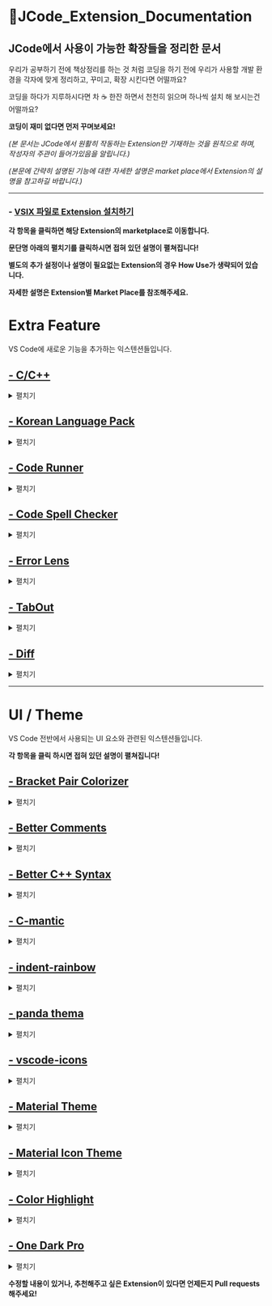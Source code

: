# 🔴JCode_Extension_Documentation
## JCode에서 사용이 가능한 확장들을 정리한 문서

우리가 공부하기 전에 책상정리를 하는 것 처럼
코딩을 하기 전에 우리가 사용할 개발 환경을 각자에 맞게 정리하고, 꾸미고, 확장 시킨다면 어떨까요?

코딩을 하다가 지루하시다면 차 ☕ 한잔 하면서 천천히 읽으며 하나씩 설치 해 보시는건 어떨까요?

**코딩이 재미 없다면 먼저 꾸며보세요!**

*(본 문서는 JCode에서 원활히 작동하는 Extension만 기재하는 것을 원칙으로 하며, 작성자의 주관이 들어가있음을 알립니다.)*

*(본문에 간략히 설명된 기능에 대한 자세한 설명은 market place에서  Extension의 설명을 참고하길 바랍니다.)*

---------



### - [VSIX 파일로 Extension 설치하기](https://github.com/GangSSun/JCode_Extension_Documentation/blob/52d4bdcd45f38dd4cb3eff582a313802cf119199/Docs/how_to_install_vsix.md)
  

  
  
**각 항목을 클릭하면 해당 Extension의 marketplace로 이동합니다.**

**문단명 아래의 펼치기를 클릭하시면 접혀 있던 설명이 펼쳐집니다!**

**별도의 추가 설정이나 설명이 필요없는 Extension의 경우 How Use가 생략되어 있습니다.**

**자세한 설명은 Extension별 Market Place를 참조해주세요.**


# Extra Feature 

VS Code에 새로운 기능을 추가하는 익스텐션들입니다.



## [- C/C++](https://marketplace.visualstudio.com/items?itemName=ms-vscode.cpptools)
<details> <summary> 펼치기 </summary> 

**⚠C/C++ Extension의 경우 JCode의 마켓플레이스에서 다운 받아 설치하게 될 경우 arm버전이 설치됩니다.**
  
**JCode의 프로세서는 x86이기 때문에 Extension의 모든 기능을 온전히 사용할 수 없습니다.**

**번거롭더라도 linux_x86_64버전을 상단의 [VSIX파일로 Extension 설치하기][1] 를 참고하여 설치하셔야 합니다.**
  
**기존 JCode에서 gcc 컴파일러 자체로는 편의기능이 전무하기에 거의 필수라고 할 수 있는 Extension입니다.**
  
### What is It?
  

  - error squiggles(오류 표시선)을 통한 간편한 디버깅 제공.
  - Intellisense(코드 자동완성) 제공.
  - 오류에 따른 솔루션 제공.
  - 정의 및 선언, 참조로의 간편한 이동.
  - 여러 기본 테마 제공.
  - 사실상 visual studio와 유사한 환경을 제공.
  
  
  </details>
  
## [- Korean Language Pack](https://marketplace.visualstudio.com/items?itemName=MS-CEINTL.vscode-language-pack-ko )
  
<details> <summary>펼치기</summary> 
  
### What is It?
- VS Code의 UI 환경을 한국어로 번역해주는 Extension입니다.
- 단순히 메뉴만 번역해주는 것이 아니라, 오류 검출 후 디버깅 메세지 또한 한글로 출력해 줍니다.
  
  </details>
  
## [- Code Runner ](https://marketplace.visualstudio.com/items?itemName=formulahendry.code-runner )
  
<details> <summary>펼치기</summary> 
  
### What is It?
  
  
  - 명령어를 통한 컴파일 및 실행을 할 필요 없이, 오른쪽 상단의 버튼 혹은 단축키를 통한 간단한 컴파일, 실행이 가능합니다.
    ![image](https://user-images.githubusercontent.com/87172228/144563585-4a27a0d7-2b5f-43a3-b1a2-1406fc55fb39.png)

  - 하단의 이미지의 내용 처럼 수많은 언어의 실행을 지원합니다.
    ![image](https://user-images.githubusercontent.com/87172228/144563125-ca671793-08e9-4814-b294-e59a215fe1b5.png)
  
  - 기본 출력창에서 출력을 하게 될 경우 input을 따로 입력할 수 없기 때문에 터미널통한 출력을 권장합니다.
    ![image](https://user-images.githubusercontent.com/87172228/144564503-c829ff1e-7fa8-48a6-8d01-148204f6b726.png)


### How to Use?
  - 단축키 
    - 실행 : Ctrl + Alt + N
    - 실행중지 : Ctrl + Alt + M
    - 언어를 선택하여 실행 : Ctrl + Alt + J
  
  - 권장 기본 설정 : Extension창에서 Code Runner 우클릭 후 확장 설정에서 진행
    - Run IN Terminal : 코드를 실행했을 때 터미널 창에서 코드를 실행하여 input을 넣을 수 있습니다.
    - Save File Before Run : 코드를 실행할 경우 실행 전에 자동으로 파일 저장을 해줍니다.
  
  </details>
  
    
## [- Code Spell Checker ](https://marketplace.visualstudio.com/items?itemName=streetsidesoftware.code-spell-checker )
  
<details> <summary>펼치기</summary> 
  
### What is It?
  - 코드 작성시에 오타를 squiggles(물결선)을 통해 표시해 줍니다.
  - 변수명으로 사용한 영단어의 맞춤법 뿐만 아니라 주석을 작성 할 때에도 맞춤법을 검사해줍니다.
    ![image](https://user-images.githubusercontent.com/87172228/144565597-c6c8e8ed-5e2b-4855-95b5-8a2872bb67ac.png)
  - 영어 뿐만 아니라 다양한 언어의 Spell Check를 지원합니다.

### How to Use?
  - 본인이 합성어를 사용하였거나 사전에 단어를 추가 하고 싶을경우
    - Ctrl + Shift + P를 입력하여 명령어 창에서 ```Add word to Dictionary``` 를 통해 단어를 추가 할 수 있습니다.
  
  </details>
    
## [- Error Lens ](https://marketplace.visualstudio.com/items?itemName=usernamehw.errorlens )
  
<details> <summary>펼치기</summary> 
  
### What is It?
  - Warning message나 error message를 해당 라인에 오버레이 형식으로 표시해 줍니다.
  - 기존엔 error 발생시 마우스를 올려야 확인가능 했지만 에러 발생시 간편하게 바로 확인이 가능합니다.
    ![image](https://user-images.githubusercontent.com/87172228/144567522-2d81a256-be5d-418e-a2af-d00dd12fd877.png)
  - 설정에서 글꼴, 크기, 아이콘 표시 유무여부 등 사용자에 맞춰 다양한 수정이 가능합니다.
  
  </details>
    
## [- TabOut](https://marketplace.visualstudio.com/items?itemName=albert.TabOut )
  
<details> <summary>펼치기</summary> 
  
### What is It?
  - 현재 키보드 커서가 따옴표, 괄호 등의 안에 있을 경우 tab키를 통한 이동을 가능하게 해줍니다.
    ![tab_preview](https://user-images.githubusercontent.com/87172228/144570154-3432cb3e-4a08-431d-b5f9-4e7b74d7dc36.gif)
  - 이동시에 마우스나 방향키를 연타 할 일이 매우 적어집니다!

### How to Use?
  - Toggle TabOut명령어를 통해 On/Off가 가능합니다.
  
  </details>
    
## [- Diff](https://marketplace.visualstudio.com/items?itemName=fabiospampinato.vscode-diff )
  
<details> <summary>펼치기</summary> 
  
### What is It?
  - 빠르고 간편하게 두 파일간의 diff(비교)를 할 수 있게 해줍니다.
    ![diff_preview](https://user-images.githubusercontent.com/87172228/144573279-536b6cb1-10c2-4fec-ab2c-b03ab8fedc25.gif)
  - 단순하게 선택한 두 문단의 비교 뿐만 아니라 여러 상황의 비교를 지원합니다.


### How to Use?
  
  - 비교하려는 문단을 드래그 후 우클릭
    
    ![K-003](https://user-images.githubusercontent.com/87172228/144575373-d15397ff-1e57-465f-8538-ed6c5f9934c3.png)

  
  1. Select Text for Compare
    - 비교하기 위한 원본으로 선택
  2. Compare Text with Previous Selection
    - 원본과 현재 선택한 문단을 비교
  3. Compare Text with Clipboard
    - Clipboard의 내용과 현재 선택한 문단을 비교
  4. Compare Text in Visible Editors
    - 현재 열려있는 두개의 편집기에서 각자 선택된 내용을 비교
  
  
  </details>
  
---------

# UI / Theme

VS Code 전반에서 사용되는 UI 요소와 관련된 익스텐션들입니다.

**각 항목을 클릭 하시면 접혀 있던 설명이 펼쳐집니다!**
    
## [- Bracket Pair Colorizer](https://marketplace.visualstudio.com/items?itemName=CoenraadS.bracket-pair-colorizer-2 )
  
<details> <summary>펼치기</summary> 
  
### What is It?
  - 괄호별로 짝을 지어 색을 입혀 가독성을 높여줍니다.
    ![image](https://user-images.githubusercontent.com/87172228/144596677-16abacfd-9f20-4caa-a2ce-c04b10833fab.png)
  
  *(성능을 높힌 버전 2가 있지만, JCode에선 동작오류가 있기에 버전 1 사용을 권장합니다.)*


### How to Use?
  - 확장 설정에서 각 괄호별 색을 직접 정할 수 있습니다.
  
  </details>
      
## [- Better Comments](https://marketplace.visualstudio.com/items?itemName=aaron-bond.better-comments) 
  
<details> <summary>펼치기</summary> 
  
### What is It?
  - 주석에서 ```todo``` 등 설정한 키워드에 대해 하이라이트 해주는 Extension입니다.
  - 주석을 각 상활별로 구별 할 수 있게 해줍니다.
    - ex) 경고문은 빨강, 동작 설명은 초록, 추가 구현이 필요한 부분은 주황 등
  ![image](https://user-images.githubusercontent.com/87172228/144597461-f87bb1dc-5622-4cc6-9da7-9aa599a3fe61.png)


### How to Use?
  - ```better-comments.tags``` 에서 더 많은 키워드를 설정하거나 각 키워드별 색상을 변경 할 수 있습니다.
  
  </details>
      
## [- Better C++ Syntax](https://marketplace.visualstudio.com/items?itemName=jeff-hykin.better-cpp-syntax )
  
<details> <summary>펼치기</summary> 
  
### What is It?
  - 구문 등을 강조 하여 코드 전체의 가독성을 크게 높여줍니다.
  - 매개변수 강조, 템플릿 정의 구문에 대해 강조해줍니다.
  - Before
    ![image](https://user-images.githubusercontent.com/87172228/144598340-07df0ab1-5729-445f-a8d2-aaac39e606a2.png)
  - After
    ![image](https://user-images.githubusercontent.com/87172228/144598353-5a164618-0295-45af-b858-95ad0ed93d03.png)

  
 
  
  </details>
      
## [- C-mantic](https://marketplace.visualstudio.com/items?itemName=tdennis4496.cmantic )
  
<details> <summary>펼치기</summary> 
  
### What is It?
  - 코드 생성 및 리팩토링을 제공해 줍니다.
  - 정의 및 선언 추가, 변수의 getter 및 setter 생성 등을 라인 오른쪽의 전구를 눌러 쉽게 할 수 있습니다.
  
  - 정의 추가 : 함수를 선언한 뒤 정의문을 쉽게 생성해 줍니다.
    ![add_definition](https://user-images.githubusercontent.com/87172228/144599550-83d69697-2c08-41ef-8632-f5a32943c524.gif)
  
  - Getter & Setter 생성 : 비공개 멤버(private)에 대한 Getter와 Setter를 간편하게 생성해 줍니다.
    ![generate_accessors](https://user-images.githubusercontent.com/87172228/144599780-2667e79b-1603-402c-97e9-1ecdfaa6a0a0.gif)


### How to Use?
  
  </details>
      
## [- indent-rainbow](https://marketplace.visualstudio.com/items?itemName=oderwat.indent-rainbow )
  
<details> <summary>펼치기</summary> 
  
### What is It?


### How to Use?
  
  </details>
      
## [- panda thema](https://marketplace.visualstudio.com/items?itemName=tinkertrain.theme-panda )
  
<details> <summary>펼치기</summary> 
  
### What is It?



### How to Use?
  
  </details>
      
## [- vscode-icons](https://marketplace.visualstudio.com/items?itemName=vscode-icons-team.vscode-icons )
  
<details> <summary>펼치기</summary> 
  
### What is It?


### How to Use?
  
  </details>
      
## [- Material Theme](https://marketplace.visualstudio.com/items?itemName=Equinusocio.vsc-material-theme )
  
<details> <summary>펼치기</summary> 
  
### What is It?


### How to Use?
  
  </details>
      
## [- Material Icon Theme](https://marketplace.visualstudio.com/items?itemName=PKief.material-icon-theme )
  
<details> <summary>펼치기</summary> 
  
### What is It?


### How to Use?
  
  </details>
      
## [- Color Highlight](https://marketplace.visualstudio.com/items?itemName=naumovs.color-highlight )
  
<details> <summary>펼치기</summary> 
  
### What is It?


### How to Use?
  
  </details>
      
## [- One Dark Pro](https://marketplace.visualstudio.com/items?itemName=zhuangtongfa.Material-theme )
  
<details> <summary>펼치기</summary> 
  
### What is It?


### How to Use?
  
  </details>
  

**수정할 내용이 있거나, 추천해주고 싶은 Extension이 있다면 언제든지 Pull requests 해주세요!**

[1]: https://github.com/GangSSun/JCode_Extension_Documentation/blob/52d4bdcd45f38dd4cb3eff582a313802cf119199/Docs/how_to_install_vsix.md "VSIX"
